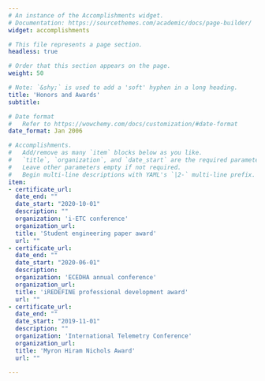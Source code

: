 ```yaml
---
# An instance of the Accomplishments widget.
# Documentation: https://sourcethemes.com/academic/docs/page-builder/
widget: accomplishments

# This file represents a page section.
headless: true

# Order that this section appears on the page.
weight: 50

# Note: `&shy;` is used to add a 'soft' hyphen in a long heading.
title: 'Honors and Awards'
subtitle:

# Date format
#   Refer to https://wowchemy.com/docs/customization/#date-format
date_format: Jan 2006

# Accomplishments.
#   Add/remove as many `item` blocks below as you like.
#   `title`, `organization`, and `date_start` are the required parameters.
#   Leave other parameters empty if not required.
#   Begin multi-line descriptions with YAML's `|2-` multi-line prefix.
item:
- certificate_url: 
  date_end: ""
  date_start: "2020-10-01"
  description: ""
  organization: 'i-ETC conference'
  organization_url: 
  title: 'Student engineering paper award'
  url: ""
- certificate_url: 
  date_end: ""
  date_start: "2020-06-01"
  description: 
  organization: 'ECEDHA annual conference'
  organization_url: 
  title: 'iREDEFINE professional development award'
  url: ""
- certificate_url: 
  date_end: ""
  date_start: "2019-11-01"
  description: ""
  organization: 'International Telemetry Conference'
  organization_url: 
  title: 'Myron Hiram Nichols Award'
  url: ""

---
```

